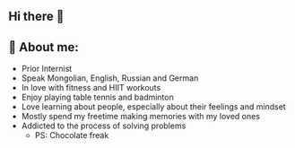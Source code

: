 ## Hi there 👋

## 🔭 About me:
- Prior Internist 
- Speak Mongolian, English, Russian and German
- In love with fitness and HIIT workouts
- Enjoy playing table tennis and badminton
- Love learning about people, especially about their feelings and mindset
- Mostly spend my freetime making memories with my loved ones
- Addicted to the process of solving problems
  - PS: Chocolate freak

